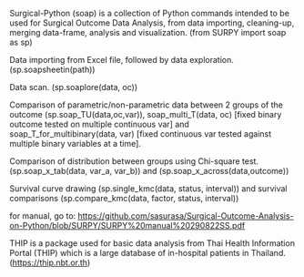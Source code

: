 Surgical-Python (soap) is a collection of Python commands intended to be used for Surgical Outcome Data Analysis, from data importing, cleaning-up, merging data-frame, analysis and visualization. (from SURPY import soap as sp)

Data importing from Excel file, followed by data exploration. (sp.soapsheetin(path))

Data scan. (sp.soaplore(data, oc))

Comparison of parametric/non-parametric data between 2 groups of the outcome (sp.soap_TU(data,oc,var)), soap_multi_T(data, oc) [fixed binary outcome tested on multiple continuous var] and soap_T_for_multibinary(data, var) [fixed continuous var tested against multiple binary variables at a time].

Comparison of distribution between groups using Chi-square test. (sp.soap_x_tab(data, var_a, var_b)) and (sp.soap_x_across(data,outcome))

Survival curve drawing (sp.single_kmc(data, status, interval)) and survival comparisons (sp.compare_kmc(data, factor, status, interval)) 

for manual, go to: https://github.com/sasurasa/Surgical-Outcome-Analysis-on-Python/blob/SURPY/SURPY%20manual%20290822SS.pdf


THIP is a package used for basic data analysis from Thai Health Information Portal (THIP) which is a large database of in-hospital patients in Thailand. 
(https://thip.nbt.or.th)

